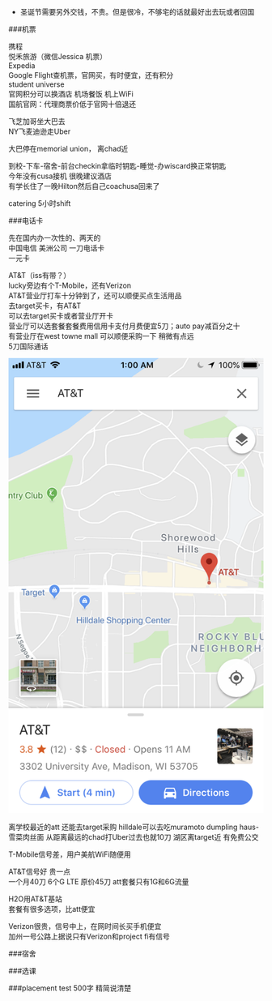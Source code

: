 * 圣诞节需要另外交钱，不贵。但是很冷，不够宅的话就最好出去玩或者回国


###机票

携程  
悦禾旅游（微信Jessica 机票）  
Expedia  
Google Flight查机票，官网买，有时便宜，还有积分  
student universe  
官网积分可以换酒店 机场餐饭 机上WiFi  
国航官网：代理商票价低于官网十倍退还  



飞芝加哥坐大巴去  
NY飞麦迪逊走Uber  


大巴停在memorial union， 离chad近  

到校-下车-宿舍-前台checkin拿临时钥匙-睡觉-办wiscard换正常钥匙  
今年没有cusa接机 很晚建议酒店  
有学长住了一晚Hilton然后自己coachusa回来了


catering 5小时shift



###电话卡

先在国内办一次性的、两天的  
中国电信 美洲公司 一刀电话卡  
一元卡  

AT&T（iss有带？）  
lucky旁边有个T-Mobile，还有Verizon  
AT&T营业厅打车十分钟到了，还可以顺便买点生活用品  
去target买卡，有AT&T    
可以去target买卡或者营业厅开卡  
营业厅可以选套餐套餐费用信用卡支付月费便宜5刀；auto pay减百分之十  
有营业厅在west towne mall 可以顺便采购一下 稍微有点远  
5刀国际通话

![](pic\离学校最近的AT&T.png) 

 
离学校最近的att 还能去target采购 hilldale可以去吃muramoto  dumpling haus-雪菜肉丝面 
从距离最远的chad打Uber过去也就10刀 湖区离target近 有免费公交


T-Mobile信号差，用户美航WiFi随便用     

AT&T信号好 贵一点  
一个月40刀 6个G LTE  原价45刀
att套餐只有1G和6G流量

H2O用AT&T基站  
套餐有很多选项，比att便宜

Verizon很贵，信号中上，在网时间长买手机便宜  
加州一号公路上据说只有Verizon和project fi有信号  
 



###宿舍


###选课


###placement test 
500字  精简说清楚
